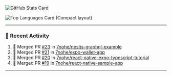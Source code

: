 ![GitHub Stats Card](https://github-readme-stats.vercel.app/api?username=7nohe&count_private=true&theme=react)

![Top Languages Card (Compact layout)](https://github-readme-stats.vercel.app/api/top-langs/?username=7nohe&layout=compact&theme=react)

---

### :koala: Recent Activity

<!--START_SECTION:activity-->
1. 🎉 Merged PR [#23](https://github.com/7nohe/nestjs-graphql-example/pull/23) in [7nohe/nestjs-graphql-example](https://github.com/7nohe/nestjs-graphql-example)
2. 🎉 Merged PR [#21](https://github.com/7nohe/expo-wallet-app/pull/21) in [7nohe/expo-wallet-app](https://github.com/7nohe/expo-wallet-app)
3. 🎉 Merged PR [#20](https://github.com/7nohe/react-native-expo-typescript-tutorial/pull/20) in [7nohe/react-native-expo-typescript-tutorial](https://github.com/7nohe/react-native-expo-typescript-tutorial)
4. 🎉 Merged PR [#19](https://github.com/7nohe/react-native-sample-app/pull/19) in [7nohe/react-native-sample-app](https://github.com/7nohe/react-native-sample-app)
<!--END_SECTION:activity-->

---
